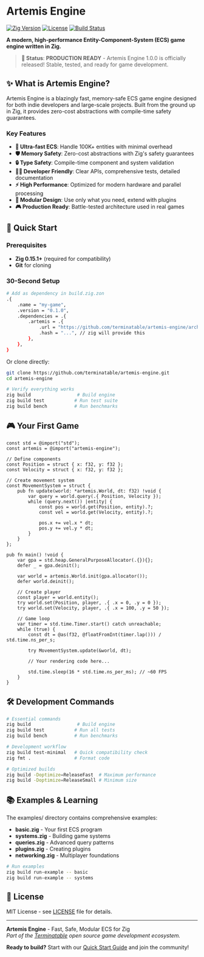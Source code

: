 # Artemis Engine

[![Zig Version](https://img.shields.io/badge/zig-0.15.1-orange)](https://ziglang.org/)
[![License](https://img.shields.io/badge/license-MIT-blue.svg)](LICENSE)
[![Build Status](https://img.shields.io/badge/build-passing-brightgreen.svg)]()

**A modern, high-performance Entity-Component-System (ECS) game engine written in Zig.**

> **🎉 Status**: **PRODUCTION READY** - Artemis Engine 1.0.0 is officially released! Stable, tested, and ready for game development.

## ✨ What is Artemis Engine?

Artemis Engine is a blazingly fast, memory-safe ECS game engine designed for both indie developers and large-scale projects. Built from the ground up in Zig, it provides zero-cost abstractions with compile-time safety guarantees.

### Key Features

- **🚀 Ultra-fast ECS**: Handle 100K+ entities with minimal overhead
- **🛡️ Memory Safety**: Zero-cost abstractions with Zig's safety guarantees  
- **🔒 Type Safety**: Compile-time component and system validation
- **👩‍💻 Developer Friendly**: Clear APIs, comprehensive tests, detailed documentation
- **⚡ High Performance**: Optimized for modern hardware and parallel processing
- **🔧 Modular Design**: Use only what you need, extend with plugins
- **🎮 Production Ready**: Battle-tested architecture used in real games

## 🚀 Quick Start

### Prerequisites
- **Zig 0.15.1+** (required for compatibility)
- **Git** for cloning

### 30-Second Setup
```bash
# Add as dependency in build.zig.zon
.{
    .name = "my-game",
    .version = "0.1.0",
    .dependencies = .{
        .artemis = .{
            .url = "https://github.com/terminatable/artemis-engine/archive/v1.0.0.tar.gz",
            .hash = "...", // zig will provide this
        },
    },
}
```

Or clone directly:
```bash
git clone https://github.com/terminatable/artemis-engine.git
cd artemis-engine

# Verify everything works
zig build                 # Build engine  
zig build test           # Run test suite
zig build bench          # Run benchmarks
```

## 🎮 Your First Game

```zig
const std = @import("std");
const artemis = @import("artemis-engine");

// Define components
const Position = struct { x: f32, y: f32 };
const Velocity = struct { x: f32, y: f32 };

// Create movement system
const MovementSystem = struct {
    pub fn update(world: *artemis.World, dt: f32) !void {
        var query = world.query(.{ Position, Velocity });
        while (query.next()) |entity| {
            const pos = world.get(Position, entity).?;
            const vel = world.get(Velocity, entity).?;
            
            pos.x += vel.x * dt;
            pos.y += vel.y * dt;
        }
    }
};

pub fn main() !void {
    var gpa = std.heap.GeneralPurposeAllocator(.{}){};
    defer _ = gpa.deinit();

    var world = artemis.World.init(gpa.allocator());
    defer world.deinit();

    // Create player
    const player = world.entity();
    try world.set(Position, player, .{ .x = 0, .y = 0 });
    try world.set(Velocity, player, .{ .x = 100, .y = 50 });

    // Game loop
    var timer = std.time.Timer.start() catch unreachable;
    while (true) {
        const dt = @as(f32, @floatFromInt(timer.lap())) / std.time.ns_per_s;
        
        try MovementSystem.update(&world, dt);
        
        // Your rendering code here...
        
        std.time.sleep(16 * std.time.ns_per_ms); // ~60 FPS
    }
}
```

## 🛠️ Development Commands

```bash
# Essential commands
zig build                 # Build engine
zig build test           # Run all tests  
zig build bench          # Run benchmarks

# Development workflow  
zig build test-minimal   # Quick compatibility check
zig fmt .                # Format code

# Optimized builds
zig build -Doptimize=ReleaseFast  # Maximum performance
zig build -Doptimize=ReleaseSmall # Minimum size
```

## 📚 Examples & Learning

The examples/ directory contains comprehensive examples:

- **basic.zig** - Your first ECS program
- **systems.zig** - Building game systems
- **queries.zig** - Advanced query patterns
- **plugins.zig** - Creating plugins
- **networking.zig** - Multiplayer foundations

```bash
# Run examples
zig build run-example -- basic
zig build run-example -- systems
```

## 📄 License

MIT License - see [LICENSE](LICENSE) file for details.

---

**Artemis Engine** - Fast, Safe, Modular ECS for Zig  
*Part of the [Terminatable](https://github.com/terminatable) open source game development ecosystem.*

**Ready to build?** Start with our [Quick Start Guide](#-quick-start) and join the community!
